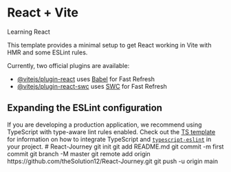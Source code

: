 # React + Vite

Learning React

This template provides a minimal setup to get React working in Vite with HMR and some ESLint rules.

Currently, two official plugins are available:

- [@vitejs/plugin-react](https://github.com/vitejs/vite-plugin-react/blob/main/packages/plugin-react) uses [Babel](https://babeljs.io/) for Fast Refresh
- [@vitejs/plugin-react-swc](https://github.com/vitejs/vite-plugin-react/blob/main/packages/plugin-react-swc) uses [SWC](https://swc.rs/) for Fast Refresh

## Expanding the ESLint configuration

If you are developing a production application, we recommend using TypeScript with type-aware lint rules enabled. Check out the [TS template](https://github.com/vitejs/vite/tree/main/packages/create-vite/template-react-ts) for information on how to integrate TypeScript and [`typescript-eslint`](https://typescript-eslint.io) in your project.
#   R e a c t - J o u r n e y 
 
 g i t 
 
 i n i t 
 
 g i t 
 
 a d d 
 
 R E A D M E . m d 
 
 g i t 
 
 c o m m i t 
 
 - m 
 
 f i r s t   c o m m i t 
 
 g i t 
 
 b r a n c h 
 
 - M 
 
 m a s t e r 
 
 g i t 
 
 r e m o t e 
 
 a d d 
 
 o r i g i n 
 
 h t t p s : / / g i t h u b . c o m / t h e S o l u t i o n 1 2 / R e a c t - J o u r n e y . g i t 
 
 g i t 
 
 p u s h 
 
 - u 
 
 o r i g i n 
 
 m a i n 
 
 